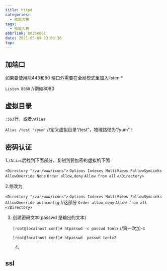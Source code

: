 ```yaml
---
title: httpd
categories:
  - 技能大赛
tags:
  - 技能大赛
abbrlink: bd25e061
date: 2021-05-09 23:09:36
top:
---
```


## 

## 加端口

如果要使用除443和80 端口外需要在全局模式里加入listen *

`Listen 8080` //例如8080

## 虚拟目录

`:553`行，或者`/Alias`

 `Alias /test "/yum"`     //定义虚拟目录“/test”，物理路径为“/yum”！

## 密码认证

1.`/Alias`后找到下面部分，复制到要加密的虚拟机下面

`<Directory "/var/www/icons">`
    `Options Indexes MultiViews FollowSymLinks`
    `AllowOverride None`
    `Order allow,deny`
    `Allow from all`
`</Directory>`

2.修改为

`<Directory "/var/www/icons">`
    `Options Indexes MultiViews FollowSymLinks`
    `AllowOverride authconfig`   //这部分
    `Order allow,deny`
    `Allow from all`
`</Directory>`

3. 创建密码文本(passwd 是输出的文本)

   `[root@localhost conf]# htpasswd -c passwd tonlx` //第一次加-c

   `[root@localhost conf]# htpasswd  passwd tonlx2`  

   4.

## ssl

